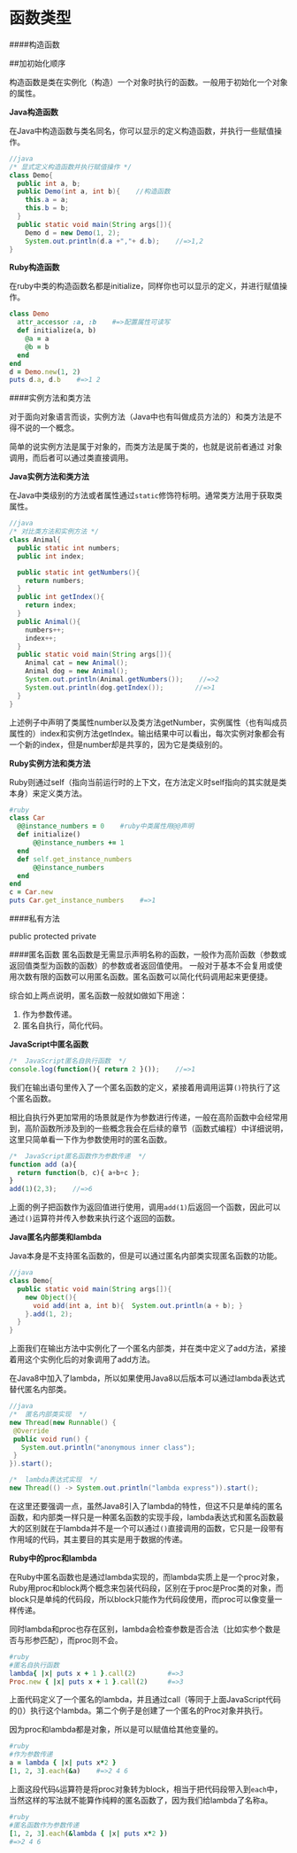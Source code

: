 # 函数类型

####构造函数

##加初始化顺序

构造函数是类在实例化（构造）一个对象时执行的函数。一般用于初始化一个对象的属性。

**Java构造函数**

在Java中构造函数与类名同名，你可以显示的定义构造函数，并执行一些赋值操作。
```java
//java
/* 显式定义构造函数并执行赋值操作 */
class Demo{
  public int a, b;
  public Demo(int a, int b){    //构造函数
    this.a = a;
    this.b = b;
  }
  public static void main(String args[]){
    Demo d = new Demo(1, 2);
    System.out.println(d.a +","+ d.b);    //=>1,2
}
```

**Ruby构造函数**

在ruby中类的构造函数名都是initialize，同样你也可以显示的定义，并进行赋值操作。
```ruby
class Demo
  attr_accessor :a, :b    #=>配置属性可读写
  def initialize(a, b)	
    @a = a
    @b = b
  end
end
d = Demo.new(1, 2)
puts d.a, d.b    #=>1 2
```

####实例方法和类方法

对于面向对象语言而谈，实例方法（Java中也有叫做成员方法的）和类方法是不得不说的一个概念。

简单的说实例方法是属于对象的，而类方法是属于类的，也就是说前者通过
对象调用，而后者可以通过类直接调用。

**Java实例方法和类方法**

在Java中类级别的方法或者属性通过`static`修饰符标明。通常类方法用于获取类属性。

```java
//java
/* 对比类方法和实例方法 */
class Animal{ 
  public static int numbers;
  public int index;

  public static int getNumbers(){
    return numbers;
  }
  public int getIndex(){
    return index;
  }
  public Animal(){
    numbers++;
    index++;
  }
  public static void main(String args[]){
    Animal cat = new Animal();
    Animal dog = new Animal();
    System.out.println(Animal.getNumbers());    //=>2
    System.out.println(dog.getIndex());        //=>1
  }
}
```
上述例子中声明了类属性number以及类方法getNumber，实例属性（也有叫成员属性的）index和实例方法getIndex。输出结果中可以看出，每次实例对象都会有一个新的index，但是number却是共享的，因为它是类级别的。

**Ruby实例方法和类方法**

Ruby则通过self（指向当前运行时的上下文，在方法定义时self指向的其实就是类本身）来定义类方法。

```ruby
#ruby
class Car
  @@instance_numbers = 0    #ruby中类属性用@@声明
  def initialize()
      @@instance_numbers += 1
  end
  def self.get_instance_numbers
      @@instance_numbers
  end
end
c = Car.new
puts Car.get_instance_numbers    #=>1
```
####私有方法

public protected private



####匿名函数
匿名函数是无需显示声明名称的函数，一般作为高阶函数（参数或返回值类型为函数的函数）的参数或者返回值使用。
一般对于基本不会复用或使用次数有限的函数可以用匿名函数。匿名函数可以简化代码调用起来更便捷。

综合如上两点说明，匿名函数一般就如做如下用途：
1. 作为参数传递。
2. 匿名自执行，简化代码。

**JavaScript中匿名函数**
```javascript
/*  JavaScript匿名自执行函数  */
console.log(function(){ return 2 }());    //=>1
```
我们在输出语句里传入了一个匿名函数的定义，紧接着用调用运算`()`符执行了这个匿名函数。

相比自执行外更加常用的场景就是作为参数进行传递，一般在高阶函数中会经常用到，高阶函数所涉及到的一些概念我会在后续的章节（函数式编程）中详细说明，这里只简单看一下作为参数使用时的匿名函数。
```javascript
/*  JavaScript匿名函数作为参数传递  */
function add (a){
  return function(b, c){ a+b+c };
}
add(1)(2,3);    //=>6
```
上面的例子把函数作为返回值进行使用，调用`add(1)`后返回一个函数，因此可以通过`()`运算符并传入参数来执行这个返回的函数。

**Java匿名内部类和lambda**

Java本身是不支持匿名函数的，但是可以通过匿名内部类实现匿名函数的功能。
```java
//java
class Demo{
  public static void main(String args[]){
    new Object(){
      void add(int a, int b){  System.out.println(a + b); }
    }.add(1, 2);
  }
}
```
上面我们在输出方法中实例化了一个匿名内部类，并在类中定义了add方法，紧接着用这个实例化后的对象调用了add方法。

在Java8中加入了lambda，所以如果使用Java8以后版本可以通过lambda表达式替代匿名内部类。

 ```java
 //java
 /*  匿名内部类实现  */
new Thread(new Runnable() {
  @Override
  public void run() {
    System.out.println("anonymous inner class");
  }
}).start();

 /*  lambda表达式实现  */
new Thread(() -> System.out.println("lambda express")).start();
 ```
在这里还要强调一点，虽然Java8引入了lambda的特性，但这不只是单纯的匿名函数，和内部类一样只是一种匿名函数的实现手段，lambda表达式和匿名函数最大的区别就在于lambda并不是一个可以通过`()`直接调用的函数，它只是一段带有作用域的代码，其主要目的其实是用于数据的传递。

**Ruby中的proc和lambda**

在Ruby中匿名函数也是通过lambda实现的，而lambda实质上是一个proc对象，Ruby用proc和block两个概念来包装代码段，区别在于proc是Proc类的对象，而block只是单纯的代码段，所以block只能作为代码段使用，而proc可以像变量一样传递。

同时lambda和proc也存在区别，lambda会检查参数是否合法（比如实参个数是否与形参匹配），而proc则不会。

```ruby
#ruby
#匿名自执行函数
lambda{ |x| puts x + 1 }.call(2)        #=>3
Proc.new { |x| puts x + 1 }.call(2)     #=>3

```
上面代码定义了一个匿名的lambda，并且通过call（等同于上面JavaScript代码的()）执行这个lambda。第二个例子是创建了一个匿名的Proc对象并执行。

因为proc和lambda都是对象，所以是可以赋值给其他变量的。
```ruby
#ruby
#作为参数传递
a = lambda { |x| puts x*2 }
[1, 2, 3].each(&a)    #=>2 4 6
```
上面这段代码`&`运算符是将proc对象转为block，相当于把代码段带入到`each`中，当然这样的写法就不能算作纯粹的匿名函数了，因为我们给lambda了名称a。
```ruby
#ruby
#匿名函数作为参数传递
[1, 2, 3].each(&lambda { |x| puts x*2 })
#=>2 4 6 
```